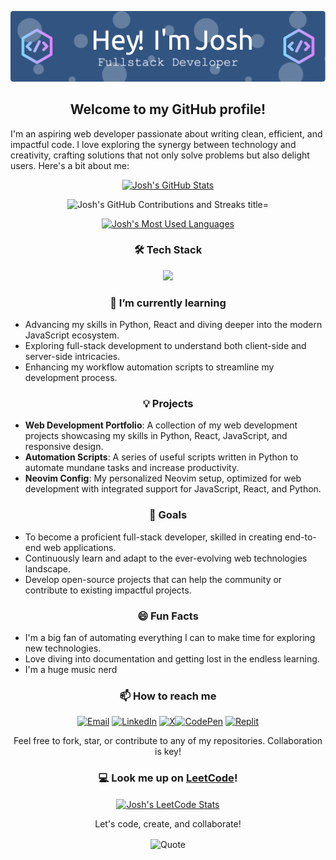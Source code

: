 ![Header](./github-header-image_3.png)

<div class="welcome" align="center">
<h2>Welcome to my GitHub profile!</h2>
</div>

I'm an aspiring web developer passionate about writing clean, efficient, and impactful code. I love exploring the synergy between technology and creativity, crafting solutions that not only solve problems but also delight users. Here's a bit about me:
<p></p>
<div class="github" align="center">
	<a href="https://github.com/joshuadanpeterson"><img src="https://github-readme-stats.vercel.app/api?username=joshuadanpeterson&show_icons=true&theme=nord" alt="Josh's GitHub Stats" title="Josh's GitHub Stats"></a>
</div>
<p></p>
<div class="github" align="center"
	<a href="https://github.com/joshuadanpeterson"><img src="https://github-readme-streak-stats.herokuapp.com/?user=joshuadanpeterson&theme=nord&hide_border=false" alt="Josh's GitHub Contributions and Streaks title="Josh's GitHub Contributions and Streaks"></a>
</div>
<p></p>
<div class="github" align="center">
	<a href="https://github.com/joshuadanpeterson"><img src="https://github-readme-stats.vercel.app/api/top-langs/?username=joshuadanpeterson&theme=nord&hide_border=false&include_all_commits=true&count_private=true&layout=compact" alt="Josh's Most Used Languages" title="Josh's Most Used Languages"></a>
</div>

<div class="tech-stack" align="center">
	<h3>🛠 Tech Stack</h3>
  	<a href="https://skillicons.dev">
  		<img src="https://skillicons.dev/icons?i=anaconda,androidstudio,apple,aws,azure,babel,bash,bootstrap,codepen,css,discord,django,docker,express,figma,firebase,flask,gatsby,gcp,git,github,githubactions,gmail,heroku,html,instagram,js,kubernetes,linkedin,linux,lua,md,materialui,mongodb,neovim,nodejs,npm,obsidian,postgres,postman,py,react,replit,sqlite,selenium,svg,tailwind,twitter,vim,vscode,wordpress,yarn" />
	</a>
</div>

<div class="learning" align="center">
	<h3>🌱 I’m currently learning</h3>
</div>

- Advancing my skills in Python, React and diving deeper into the modern JavaScript ecosystem.
- Exploring full-stack development to understand both client-side and server-side intricacies.
- Enhancing my workflow automation scripts to streamline my development process.

<div class="projects" align="center">
	<h3>💡 Projects</h3>
</div>

- **Web Development Portfolio**: A collection of my web development projects showcasing my skills in Python, React, JavaScript, and responsive design.
- **Automation Scripts**: A series of useful scripts written in Python to automate mundane tasks and increase productivity.
- **Neovim Config**: My personalized Neovim setup, optimized for web development with integrated support for JavaScript, React, and Python.

<div class="goals" align="center">
	<h3>🚀 Goals</h3>
</div>

- To become a proficient full-stack developer, skilled in creating end-to-end web applications.
- Continuously learn and adapt to the ever-evolving web technologies landscape.
- Develop open-source projects that can help the community or contribute to existing impactful projects.

<div class="fun-facts" align="center">
	<h3>😄 Fun Facts</h3>
</div>

- I'm a big fan of automating everything I can to make time for exploring new technologies.
- Love diving into documentation and getting lost in the endless learning.
- I'm a huge music nerd

<div class="contact" align="center">
	<h3>📫 How to reach me</h3>
	<a href="mailto:joshuadanpeterson@gmail.com"><img src="https://skillicons.dev/icons?i=gmail" alt="Email" title="Email" /></a> <a href="https://www.linkedin.com/in/joshuadanpeterson"><img src="https://skillicons.dev/icons?i=linkedin" alt="LinkedIn" title="LinkedIn" /></a> <a href="https://www.x.com/jdpeterson"><img src="https://skillicons.dev/icons?i=twitter" alt="X" title="X" /></a><a href="https://codepen.io/joshuadanpeterson/collections/"><img src="https://skillicons.dev/icons?i=codepen" alt="CodePen" title="CodePen" /></a> <a href="https://replit.com/@joshuadanpeterson"><img src="https://skillicons.dev/icons?i=replit" alt="Replit" title="Replit"/></a>

Feel free to fork, star, or contribute to any of my repositories. Collaboration is key!
</div>

<div class="leetcode" align="center">
	<h3>💻 Look me up on <a href="https://leetcode.com/joshuadanpeterson/">LeetCode</a>!</h3>
	<a href="https://leetcode.com/joshuadanpeterson/"><img align="center" src="https://leetcard.jacoblin.cool/joshuadanpeterson" alt="Josh's LeetCode Stats" title="Josh's LeetCode Stats"></a>

<p></p>
Let's code, create, and collaborate!
<p></p>
</div>

<div align="center">
	<img align="center" src="https://github-readme-quotes-bay.vercel.app/quote?quotesUrl=https://github.com/joshuadanpeterson/joshuadanpeterson/blob/main/quotes.json&theme=nord&animation=grow_out_in" alt="Quote" title="Quote">
</div>

